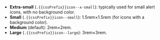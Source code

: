 - **Extra-small** (`.{{cssPrefix}}icon--x-small`): typically used for small alert icons, with no background color.
- **Small** (`.{{cssPrefix}}icon--small`): 1.5rem&times;1.5rem (for icons with a background color).
- **Medium** (default): 2rem&times;2rem.
- **Large** (`.{{cssPrefix}}icon--large`): 3rem&times;3rem.
